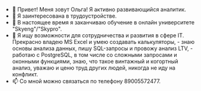 - 👋 Привет! Меня зовут Ольга! Я активно развивающийся аналитик.
- 👀 Я заинтересована в трудоустройстве.
- 🌱 В настоящее время я заканчиваю обучение в онлайн университете "Skyeng"/"Skypro". 
- 💞️ Я ищу возможности для сотрудничества и развития в сфере IT.
      Прекрасно владею MS Excel и умею создавать калькуляторы, - знаю основы анализа данных,
  пишу SQL-запросы и провожу анализ LTV, - работаю с PostgreSQL, в том числе со сложными запросами и оконными функциями,
  знаю, что такое винтажный и когортный анализ, уважаю и ценю труд других людей, никогда не иду на конфликт.
- 📫 Со мной можно связаться по телефону 89005572477.

<!---
07075/07075 is a ✨ special ✨ repository because its `README.md` (this file) appears on your GitHub profile.
You can click the Preview link to take a look at your changes.
--->
